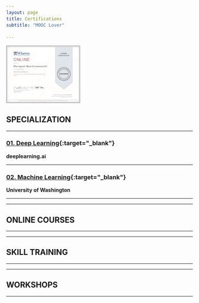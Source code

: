 ```yaml
---
layout: page
title: Certifications
subtitle: "MOOC Lover"

---
```


<a href="https://github.com/murugeshmanthiramoorthi/murugeshmanthiramoorthi.github.io">
  <img src="assets/img/certificates/cer1.jpg" width="200" />
</a>

## SPECIALIZATION
---
### [01. Deep Learning](https://www.coursera.org/account/accomplishments/specialization/R84YKF5GP6R7){:target="_blank"}
**deeplearning.ai**

---
### [02. Machine Learning](https://www.coursera.org/account/accomplishments/specialization/RSNHF85LSVVQ){:target="_blank"}
**University of Washington**


---

---
## ONLINE COURSES
---

---
## SKILL TRAINING

---

---
## WORKSHOPS
---
